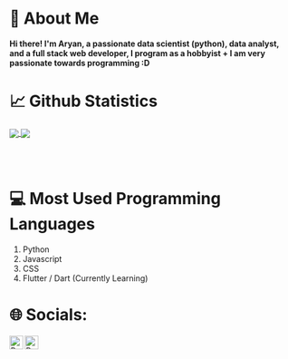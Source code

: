 # 👋 About Me
**Hi there! I'm Aryan, a passionate data scientist (python), data analyst, and a full stack web developer, I program as a hobbyist + I am very passionate towards programming :D**


# 📈 Github Statistics
<a href="https://github.com/ahmishra">
  <img align="center" src="https://github-readme-stats.vercel.app/api/top-langs/?username=ahmishra&langs_count=3&title_color=ffffff&text_color=c9cacc&icon_color=ce3691&bg_color=1d1f21" />
</a>
<a href="https://github.com/ahmishra">
  <img align="center" src="https://github-readme-stats.vercel.app/api?username=ahmishra&show_icons=true&line_height=27&count_private=true&title_color=ffffff&text_color=c9cacc&icon_color=12ffc4&bg_color=1d1f21"/>
</a>

<br><br>

# 💻 Most Used Programming Languages
1. Python
2. Javascript
3. CSS
4. Flutter / Dart (Currently Learning)



# 🌐 Socials:
[<img align="left" alt="Banik1103 | discord" width="24px" src="https://cdn.jsdelivr.net/npm/simple-icons@v3/icons/discord.svg">](https://discord.com/users/423237671683620896)
[<img align="left" alt="Banik1103 | twitter" width="24px" src="https://cdn.jsdelivr.net/npm/simple-icons@v3/icons/twitter.svg">](https://twitter.com/Banik1103)
